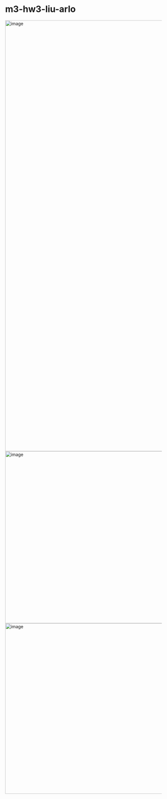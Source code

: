 # m3-hw3-liu-arlo
<img width="1385" alt="image" src="https://user-images.githubusercontent.com/75653140/169673157-e3093d30-fa91-468a-b388-1aff5848a345.png">
<img width="553" alt="image" src="https://user-images.githubusercontent.com/75653140/169673171-c8ef27a5-24ca-4cf6-b30d-de424ddedd70.png">
<img width="548" alt="image" src="https://user-images.githubusercontent.com/75653140/169673183-9a71bdad-5732-4af6-885a-70504a8c0a0f.png">
